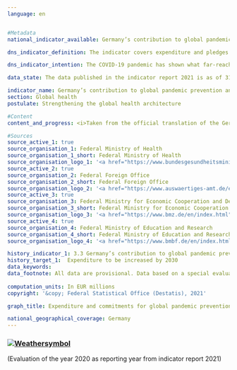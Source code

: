 ```yaml
---
language: en    


#Metadata    
national_indicator_available: Germany’s contribution to global pandemic prevention and response    

dns_indicator_definition: The indicator covers expenditure and pledges made by Germany for global pandemic prevention and response programmes. It excludes programmes designed to contain the COVID-19 pandemic. To make the indicator more informative, its impact will be assessed by the time of the next edition of the German National Sustainability Strategy with a view to developing it into an output indicator.    

dns_indicator_intention: The COVID-19 pandemic has shown what far-reaching effects cross-border health hazards have on people and economies throughout the world. Accordingly, supporting pandemic prevention and response programmes is a major contribution to global health, particularly in countries of the Global South. The aim is therefore to increase Germany’s contribution to global pandemic prevention and response substantially from its 2019 level in the period up to 2030.    

data_state: The data published in the indicator report 2021 is as of 31.12.2020. The data shown on the DNS-Online-Platform is updated regularly, so that more current data may be available online than published in the indicator report 2021.    

indicator_name: Germany’s contribution to global pandemic prevention and response    
section: Global health    
postulate: Strengthening the global health architecture    

#Content    
content_and_progress: <i>Taken from the official translation of the German Sustainable Development Strategy</i><br><br>The data for the indicator come from special analyses of the relevant budget headings and commitment appropriations from the Federal Foreign Office, the Federal Ministry of Education and Research, the Federal Ministry of Health and the Federal Ministry for Economic Cooperation and Development. Programmes are taken into account in the analyses if, by dint of their objectives, they fall directly under the heading of pandemic prevention and response or if they are primarily intended to enhance relevant capabilities in the field of health care. The programmes cover matters such as the pandemic prevention and response functions of the World Health Organization (WHO), sanitation, One Health (a holistic approach that recognises the interconnection between human, animal and environmental health), vaccination infrastructure and research and development, both at home and abroad, in so far as the R&D findings and innovations also benefit the countries of the Global South. Additionally, programmes launched in response to the COVID-19 pandemic have also been taken into account. The latter include WHO programmes and activities, humanitarian aid, vaccine development, crisis response and emergency assistance and loans to help health services in countries of the Global South to respond to the crisis. By definition, expenditure and pledges made in response to the COVID-19 pandemic are excluded from the indicator and shown separately.<br><br>As regards the figures, it should be noted that it is not possible to draw hard and fast lines between the content of programmes, since the indicator field is closely interlinked with numerous other areas of the health system. The indicator therefore takes account of a range of programmes, such as Germany’s contribution to the WHO to support its emergency programme and to provide flexible initial funding for crisis response measures through the Contingency Fund for Emergencies, support for a vaccination programme for the reduction of child mortality in the East African Community, improvement of drinking water supply and sanitation in Burkina Faso and a biosecurity cooperation programme. Besides the thematic prioritisation, it should also be noted that some of the programmes are focused on general reinforcement of global coordination and organisational capacity and therefore do not exclusively benefit countries of the Global South.<br><br>Nor can a precise line be drawn between preventive and reactive measures. Developing preventive capacity may, for example, enhance responsiveness to a pandemic situation, while reactive measures may contribute to capacity-building in the long term. To avoid a statistical outlier resulting from the response to the COVID-19 pandemic, these expenditure items and pledges are not part of the indicators but are shown separately in the chart.<br><br>The amounts of expenditure and pledges that are displayed, moreover, say nothing about the success of the programmes. The indicator represents Germany’s monetary contribution to pandemic prevention and response. A more extensive assessment would be needed to gauge the impact of that contribution. In view of the foregoing provisos, therefore, the recorded figures are not by any means a full reflection of the German expenditure and pledges that directly or indirectly influence the pandemic prevention and response effort.<br><br>Between the years 2015 and 2020, expenditure and pledges for pandemic prevention and response rose from EUR 137.9 million to EUR 353.1 million (provisional figure). This represents an average annual increase of EUR 43.1 million over those last five years. If this trend continued, the objective of increasing Germany’s contribution substantially from 2019 to 2030 would be achieved. The chart also clearly shows the upsurge of EUR 635.2 million in expenditure and pledges in 2020 to contain the COVID-19 pandemic.    

#Sources    
source_active_1: true
source_organisation_1: Federal Ministry of Health
source_organisation_1_short: Federal Ministry of Health
source_organisation_logo_1: '<a href="https://www.bundesgesundheitsministerium.de/en/en.html"><img src="https://g205sdgs.github.io/sdg-indicators/public/LogosEn/bmg.png" alt=" Federal Ministry of Health" title="Click here to visit the homepage of the organization" style="border: transparent"/></a>'
source_active_2: true
source_organisation_2: Federal Foreign Office 
source_organisation_2_short: Federal Foreign Office 
source_organisation_logo_2: '<a href="https://www.auswaertiges-amt.de/en"><img src="https://g205sdgs.github.io/sdg-indicators/public/LogosEn/aa.png" alt=" Federal Foreign Office " title="Click here to visit the homepage of the organization" style="border: transparent"/></a>'
source_active_3: true
source_organisation_3: Federal Ministry for Economic Cooperation and Development
source_organisation_3_short: Federal Ministry for Economic Cooperation and Development
source_organisation_logo_3: '<a href="https://www.bmz.de/en/index.html"><img src="https://g205sdgs.github.io/sdg-indicators/public/LogosEn/bmz.png" alt=" Federal Ministry for Economic Cooperation and Development" title="Click here to visit the homepage of the organization" style="border: transparent"/></a>'
source_active_4: true
source_organisation_4: Federal Ministry of Education and Research
source_organisation_4_short: Federal Ministry of Education and Research
source_organisation_logo_4: '<a href="https://www.bmbf.de/en/index.html"><img src="https://g205sdgs.github.io/sdg-indicators/public/LogosEn/bmbf.png" alt=" Federal Ministry of Education and Research" title="Click here to visit the homepage of the organization" style="border: transparent"/></a>'    

history_indicator_1: 3.3 Germany’s contribution to global pandemic prevention and response                    
history_target_1:  Expenditure to be increased by 2030    
data_keywords:    
data_footnote: All data are provisional. Data based on a special evaluation.    
    
computation_units: In EUR millions    
copyright: '&copy; Federal Statistical Office (Destatis), 2021'    

graph_title: Expenditure and commitments for global pandemic prevention and response    

national_geographical_coverage: Germany    
---    
```

<div>
  <div class="my-header">
    <h3>
      <a href="https://sustainabledevelopment-deutschland.github.io/en/status/"><img src="https://g205sdgs.github.io/sdg-indicators/public/Wettersymbole/Sonne.png" title="The indicator is "on track" and is expected to meet or is already meeting the target if development continues." alt="Weathersymbol" />
      </a>
    </h3>
  </div>
  <div class="my-header-note">
    <span> (Evaluation of the year 2020 as reporting year from indicator report 2021)</span>
  </div>
</div>